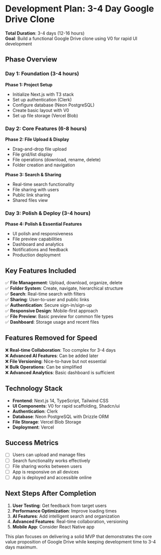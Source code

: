 # Development Plan: 3-4 Day Google Drive Clone

**Total Duration**: 3-4 days (12-16 hours)  
**Goal**: Build a functional Google Drive clone using V0 for rapid UI development

## Phase Overview

### Day 1: Foundation (3-4 hours)

**Phase 1: Project Setup**

- Initialize Next.js with T3 stack
- Set up authentication (Clerk)
- Configure database (Neon PostgreSQL)
- Create basic layout with V0
- Set up file storage (Vercel Blob)

### Day 2: Core Features (6-8 hours)

**Phase 2: File Upload & Display**

- Drag-and-drop file upload
- File grid/list display
- File operations (download, rename, delete)
- Folder creation and navigation

**Phase 3: Search & Sharing**

- Real-time search functionality
- File sharing with users
- Public link sharing
- Shared files view

### Day 3: Polish & Deploy (3-4 hours)

**Phase 4: Polish & Essential Features**

- UI polish and responsiveness
- File preview capabilities
- Dashboard and analytics
- Notifications and feedback
- Production deployment

## Key Features Included

✅ **File Management**: Upload, download, organize, delete  
✅ **Folder System**: Create, navigate, hierarchical structure  
✅ **Search**: Real-time search with filters  
✅ **Sharing**: User-to-user and public links  
✅ **Authentication**: Secure sign-in/sign-up  
✅ **Responsive Design**: Mobile-first approach  
✅ **File Preview**: Basic preview for common file types  
✅ **Dashboard**: Storage usage and recent files

## Features Removed for Speed

❌ **Real-time Collaboration**: Too complex for 3-4 days  
❌ **Advanced AI Features**: Can be added later  
❌ **File Versioning**: Nice-to-have but not essential  
❌ **Bulk Operations**: Can be simplified  
❌ **Advanced Analytics**: Basic dashboard is sufficient

## Technology Stack

- **Frontend**: Next.js 14, TypeScript, Tailwind CSS
- **UI Components**: V0 for rapid scaffolding, Shadcn/ui
- **Authentication**: Clerk
- **Database**: Neon PostgreSQL with Drizzle ORM
- **File Storage**: Vercel Blob Storage
- **Deployment**: Vercel

## Success Metrics

- [ ] Users can upload and manage files
- [ ] Search functionality works effectively
- [ ] File sharing works between users
- [ ] App is responsive on all devices
- [ ] App is deployed and accessible online

## Next Steps After Completion

1. **User Testing**: Get feedback from target users
2. **Performance Optimization**: Improve loading times
3. **AI Features**: Add intelligent search and organization
4. **Advanced Features**: Real-time collaboration, versioning
5. **Mobile App**: Consider React Native app

This plan focuses on delivering a solid MVP that demonstrates the core value proposition of Google Drive while keeping development time to 3-4 days maximum.
